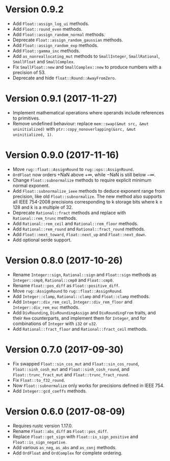 Version 0.9.2
=============

* Add `Float::assign_log_ui` methods.
* Add `Float::round_even` methods.
* Add `Float::assign_random_normal` methods.
* Deprecate `Float::assign_random_gaussian` methods.
* Add `Float::assign_random_exp` methods.
* Add `Float::gamma_inc` methods.
* Add `as_nonreallocating_mut` methods to `SmallInteger`,
  `SmallRational`, `SmallFloat` and `SmallComplex`.
* Fix `SmallFloat::new` and `SmallComplex::new` to produce numbers
  with a precision of 53.
* Deprecate and hide `float::Round::AwayFromZero`.

Version 0.9.1 (2017-11-27)
==========================

* Implement mathematical operations where operands include references
  to primitives.
* Remove undefined behaviour: replace
  `mem::swap(&mut src, &mut uninitialized)` with
  `ptr::copy_nonoverlapping(&src, &mut uninitialized, 1)`.

Version 0.9.0 (2017-11-16)
==========================

* Move `rug::float::AssignRound` to `rug::ops::AssignRound`.
* `OrdFloat` now orders +NaN above +∞, while −NaN is still below −∞.
* Change `Float::subnormalize` methods to require explicit minimum
  normal exponent.
* Add `Float::subnormalize_ieee` methods to deduce exponent range from
  precision, like old `Float::subnormalize`. The new method also
  supports all IEEE 754-2008 precisions corresponding to k storage
  bits where k ≥ 128 and k is a multiple of 32.
* Deprecate `Rational::fract` methods and replace with
  `Rational::rem_trunc` methods.
* Add `Rational::rem_ceil` and `Rational::rem_floor` methods.
* Add `Rational::rem_round` and `Rational::fract_round` methods.
* Add `Float::next_toward`, `Float::next_up` and `Float::next_down`.
* Add optional serde support.

Version 0.8.0 (2017-10-26)
==========================

* Rename `Integer::sign`, `Rational::sign` and `Float::sign` methods
  as `Integer::cmp0`, `Rational::cmp0` and `Float::cmp0`.
* Rename `Float::pos_diff` as `Float::positive_diff`.
* Move `rug::AssignRound` to `rug::float::AssignRound`.
* Add `Integer::clamp`, `Rational::clamp` and `Float::clamp` methods.
* Add `Integer::div_rem_ceil`, `Integer::div_rem_floor` and
  `Integer::div_rem_euc` methods.
* Add `DivRounding`, `DivRoundingAssign` and `DivRoundingFrom` traits,
  and their `Rem` counterparts, and implement them for `Integer`, and
  for combinations of `Integer` with `i32` or `u32`.
* Add `Rational::fract_floor` and `Rational::fract_ceil` methods.

Version 0.7.0 (2017-09-30)
==========================

* Fix swapped `Float::sin_cos_mut` and `Float::sin_cos_round`,
  `Float::sinh_cosh_mut` and `Float::sinh_cosh_round`, and
  `Float::trunc_fract_mut` and `Float::trunc_fract_round`.
* Fix `Float::to_f32_round`.
* Now `Float::subnormalize` only works for precisions defined in IEEE
  754.
* Add `Integer::gcd_coeffs` methods.

Version 0.6.0 (2017-08-09)
==========================

* Requires rustc version 1.17.0.
* Rename `Float::abs_diff` as `Float::pos_diff`.
* Replace `Float::get_sign` with `Float::is_sign_positive` and
  `Float::is_sign_negative`.
* Add various `as_neg`, `as_abs` and `as_conj` methods.
* Add `OrdFloat` and `OrdComplex` for complete ordering.
